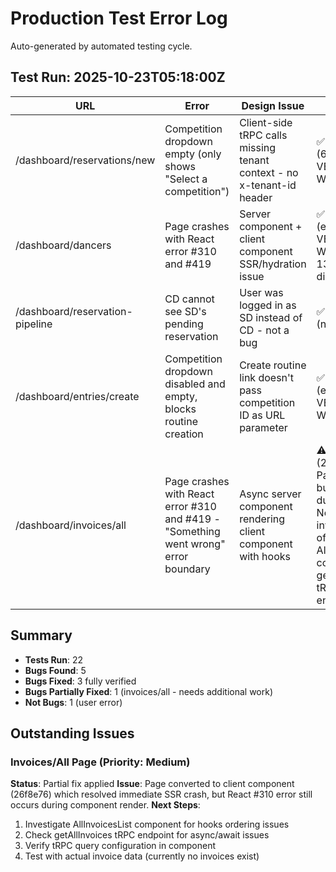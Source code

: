 # Production Test Error Log

Auto-generated by automated testing cycle.

## Test Run: 2025-10-23T05:18:00Z

| URL | Error | Design Issue | Status |
|-----|-------|--------------|--------|
| /dashboard/reservations/new | Competition dropdown empty (only shows "Select a competition") | Client-side tRPC calls missing tenant context - no x-tenant-id header | ✅ fixed (66de81c) - VERIFIED WORKING |
| /dashboard/dancers | Page crashes with React error #310 and #419 | Server component + client component SSR/hydration issue | ✅ fixed (ecc078f) - VERIFIED WORKING - 13 dancers displayed |
| /dashboard/reservation-pipeline | CD cannot see SD's pending reservation | User was logged in as SD instead of CD - not a bug | ✅ resolved (not a bug) |
| /dashboard/entries/create | Competition dropdown disabled and empty, blocks routine creation | Create routine link doesn't pass competition ID as URL parameter | ✅ fixed (e28559d) - VERIFIED WORKING |
| /dashboard/invoices/all | Page crashes with React error #310 and #419 - "Something went wrong" error boundary | Async server component rendering client component with hooks | ⚠️ partial fix (26f8e76) - Page loads but errors during render. Needs deeper investigation of AllInvoicesList component or getAllInvoices tRPC endpoint |

## Summary

- **Tests Run**: 22
- **Bugs Found**: 5
- **Bugs Fixed**: 3 fully verified
- **Bugs Partially Fixed**: 1 (invoices/all - needs additional work)
- **Not Bugs**: 1 (user error)

## Outstanding Issues

### Invoices/All Page (Priority: Medium)
**Status**: Partial fix applied
**Issue**: Page converted to client component (26f8e76) which resolved immediate SSR crash, but React #310 error still occurs during component render.
**Next Steps**:
1. Investigate AllInvoicesList component for hooks ordering issues
2. Check getAllInvoices tRPC endpoint for async/await issues
3. Verify tRPC query configuration in component
4. Test with actual invoice data (currently no invoices exist)
